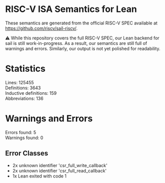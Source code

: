 # RISC-V ISA Semantics for Lean

These semantics are generated from the official RISC-V SPEC available at
https://github.com/riscv/sail-riscv/.

⚠️ While this repository covers the full RISC-V SPEC, our Lean backend for sail
is still work-in-progress. As a result, our semantics are still full of warnings
and errors. Similarly, our output is not yet polished for readability.
# Statistics

Lines: 125455  
Definitions: 3643  
Inductive definitions: 159  
Abbreviations: 136  

# Warnings and Errors

Errors found: 5  
Warnings found: 0  

## Error Classes

- 2x unknown identifier 'csr_full_write_callback'
- 2x unknown identifier 'csr_full_read_callback'
- 1x Lean exited with code 1
